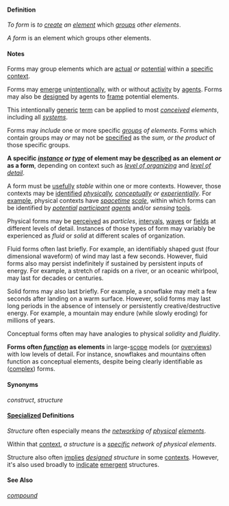 #### Definition

*To form* is *to [create](https://github.com/gcassel/Modular-Organization-Terminology/blob/master/terms/create.md) an [element](https://github.com/gcassel/Modular-Organization-Terminology/blob/master/terms/element.md)* which *[groups](https://github.com/gcassel/Modular-Organization-Terminology/blob/master/terms/group.md) other elements*. 

*A form* is an element which groups other elements.   

#### Notes

Forms may group elements which are [actual](https://github.com/gcassel/Modular-Organization-Terminology/blob/master/terms/active.md) *or* [potential](https://github.com/gcassel/Modular-Organization-Terminology/blob/master/terms/potential.md) within a [specific](https://github.com/gcassel/Modular-Organizing-Terminology/blob/master/terms/specific.md) [context](https://github.com/gcassel/Modular-Organizing-Terminology/blob/master/terms/context.md).

Forms may [emerge](https://github.com/gcassel/Modular-Organization-Terminology/blob/master/terms/emerge.md) un[intentionally](https://github.com/gcassel/Modular-Organization-Terminology/blob/master/terms/intend.md), with or without [activity](https://github.com/gcassel/Modular-Organization-Terminology/blob/master/terms/activity.md) by [agents](https://github.com/gcassel/Modular-Organization-Terminology/blob/master/terms/agent.md).   Forms may also be [designed](https://github.com/gcassel/Modular-Organization-Terminology/blob/master/terms/design.md) by agents to [frame](https://github.com/gcassel/Modular-Organization-Terminology/blob/master/terms/frame.md) potential elements.

This intentionally [generic](https://github.com/gcassel/Modular-Organization-Terminology/blob/master/terms/generic.md) [term](https://github.com/gcassel/Modular-Organization-Terminology/blob/master/terms/term.md) can be applied to most *[conceived](https://github.com/gcassel/Modular-Organization-Terminology/blob/master/terms/concept.md) elements*, including all *[systems](https://github.com/gcassel/Modular-Organization-Terminology/blob/master/terms/system.md)*.  

Forms may *include* one or more specific *[groups](https://github.com/gcassel/Modular-Organization-Terminology/blob/master/terms/group.md) of elements*.  Forms which contain groups may *or* may not be [specified](https://github.com/gcassel/Modular-Organization-Terminology/blob/master/terms/specification.md) as the *sum, or the product* of those specific groups.

**A specific *[instance](https://github.com/gcassel/Modular-Organization-Terminology/blob/master/terms/instance.md) or [type](https://github.com/gcassel/Modular-Organization-Terminology/blob/master/terms/type.md)* of element may be [described](https://github.com/gcassel/Modular-Organization-Terminology/blob/master/terms/description.md) as an element *or* as a form**, depending on context such as *[level of organizing](https://github.com/gcassel/Modular-Organization-Terminology/blob/master/compound-terms/level-of-organizing.md)* and *[level of detail](https://github.com/gcassel/Modular-Organization-Terminology/blob/master/compound-terms/level-of-detail.md)*.

A form must be [usefully](https://github.com/gcassel/Modular-Organization-Terminology/blob/master/terms/use.md) *stable* within one or more contexts.  However, those contexts may be [identified](https://github.com/gcassel/Modular-Organization-Terminology/blob/master/terms/identify.md) *[physically](https://github.com/gcassel/Modular-Organization-Terminology/blob/master/terms/physical.md), [conceptually](https://github.com/gcassel/Modular-Organization-Terminology/blob/master/terms/concept.md) or [experientially](https://github.com/gcassel/Modular-Organization-Terminology/blob/master/terms/experience.md)*.  For [example](https://github.com/gcassel/Modular-Organization-Terminology/blob/master/terms/example.md), physical contexts have *[spacetime](https://github.com/gcassel/Modular-Organization-Terminology/blob/master/terms/spacetime.md) [scale](https://github.com/gcassel/Modular-Organization-Terminology/blob/master/terms/scale.md)*, within which forms can be identified by *[potential](https://github.com/gcassel/Modular-Organization-Terminology/blob/master/terms/potential.md) [participant](https://github.com/gcassel/Modular-Organization-Terminology/blob/master/terms/participate.md) [agents](https://github.com/gcassel/Modular-Organization-Terminology/blob/master/terms/agent.md)* and/or *sensing* [tools](https://github.com/gcassel/Modular-Organization-Terminology/blob/master/terms/tool.md).  

Physical forms may be [perceived](https://github.com/gcassel/Modular-Organization-Terminology/blob/master/terms/perceive.md) as *particles*, [intervals](https://github.com/gcassel/Modular-Organization-Terminology/blob/master/terms/interval.md), [waves](https://github.com/gcassel/Modular-Organization-Terminology/blob/master/terms/wave.md) or [fields](https://github.com/gcassel/Modular-Organization-Terminology/blob/master/terms/field.md) at different levels of detail.  Instances of those types of form may variably be experienced as *fluid* or *solid* at different scales of organization.  

Fluid forms often last briefly.  For example, an identifiably shaped gust (four dimensional waveform) of wind may last a few seconds.  However, fluid forms also may persist indefinitely if sustained by persistent inputs of energy.  For example, a stretch of rapids on a river, or an oceanic whirlpool, may last for decades or centuries.  

Solid forms may also last briefly.  For example, a snowflake may melt a few seconds after landing on a warm surface.  However, solid forms may last long periods in the absence of intensely or persistently creative/destructive energy.  For example, a mountain may endure (while slowly eroding) for millions of years.   

Conceptual forms often may have analogies to physical *solidity* and *fluidity*.

**Forms often *[function](https://github.com/gcassel/Modular-Organization-Terminology/blob/master/terms/function.md)* as elements** in large-[scope](https://github.com/gcassel/Modular-Organization-Terminology/blob/master/terms/scope.md) models (or [overviews](https://github.com/gcassel/Modular-Organization-Terminology/blob/master/terms/overview.md)) with low levels of detail.  For instance, snowflakes and mountains often function as conceptual elements, despite being clearly identifiable as ([complex](https://github.com/gcassel/Modular-Organization-Terminology/blob/master/terms/complex.md)) forms.

#### Synonyms

*construct*, *structure*

#### [Specialized](https://github.com/gcassel/Modular-Organization-Terminology/blob/master/terms/specialize.md) Definitions  

*Structure* often especially means *the [networking](https://github.com/gcassel/Modular-Organization-Terminology/blob/master/terms/network.md) of [physical](https://github.com/gcassel/Modular-Organization-Terminology/blob/master/terms/physical.md) [elements](https://github.com/gcassel/Modular-Organization-Terminology/blob/master/terms/element.md)*.

Within that [context](https://github.com/gcassel/Modular-Organization-Terminology/blob/master/terms/context.md), *a structure* is a *[specific](https://github.com/gcassel/Modular-Organization-Terminology/blob/master/terms/specific.md) network of physical elements*.   

Structure also often [implies](https://github.com/gcassel/Modular-Organization-Terminology/blob/master/terms/imply.md) *[designed](https://github.com/gcassel/Modular-Organization-Terminology/blob/master/terms/design.md) structure* in some [contexts](https://github.com/gcassel/Modular-Organization-Terminology/blob/master/terms/context.md). However, it's also used broadly to [indicate](https://github.com/gcassel/Modular-Organization-Terminology/blob/master/terms/indicate.md) [emergent](https://github.com/gcassel/Modular-Organization-Terminology/blob/master/terms/emergence.md) structures.

#### See Also

*[compound](https://github.com/gcassel/Modular-Organization-Terminology/blob/master/terms/compound.md)*
